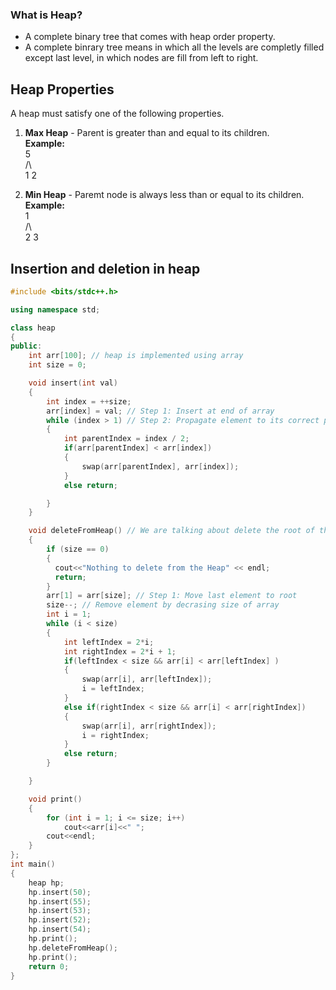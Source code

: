 ### What is Heap?
* A complete binary tree that comes with heap order property.
* A complete binrary tree means in which all the levels are completly filled except last level, in which nodes are fill from left to right.

## Heap Properties
A heap must satisfy one of the following properties.
1. **Max Heap** - Parent is greater than and equal to its children.
   <br>**Example:**<br>
     5 <br>
    /\ <br>
   1  2

2. **Min Heap** - Paremt node is always less than or equal to its children.
   <br>**Example:**<br>
     1 <br>
    /\ <br>
   2  3 

## Insertion and deletion in heap
```cpp
#include <bits/stdc++.h>

using namespace std;

class heap
{
public:
    int arr[100]; // heap is implemented using array
    int size = 0;

    void insert(int val)
    {
        int index = ++size;
        arr[index] = val; // Step 1: Insert at end of array
        while (index > 1) // Step 2: Propagate element to its correct position
        {
            int parentIndex = index / 2;
            if(arr[parentIndex] < arr[index])
            {
                swap(arr[parentIndex], arr[index]);
            }
            else return;

        }
    }

    void deleteFromHeap() // We are talking about delete the root of the tree
    {
        if (size == 0)
        {
          cout<<"Nothing to delete from the Heap" << endl;
          return;
        }
        arr[1] = arr[size]; // Step 1: Move last element to root
        size--; // Remove element by decrasing size of array
        int i = 1;
        while (i < size)
        {
            int leftIndex = 2*i;
            int rightIndex = 2*i + 1;
            if(leftIndex < size && arr[i] < arr[leftIndex] )
            {
                swap(arr[i], arr[leftIndex]);
                i = leftIndex;
            }
            else if(rightIndex < size && arr[i] < arr[rightIndex])
            {
                swap(arr[i], arr[rightIndex]);
                i = rightIndex;
            }
            else return;
        }

    }

    void print()
    {
        for (int i = 1; i <= size; i++)
            cout<<arr[i]<<" ";
        cout<<endl;
    }
};
int main()
{
    heap hp;
    hp.insert(50);
    hp.insert(55);
    hp.insert(53);
    hp.insert(52);
    hp.insert(54);
    hp.print();
    hp.deleteFromHeap();
    hp.print();
    return 0;
}
```